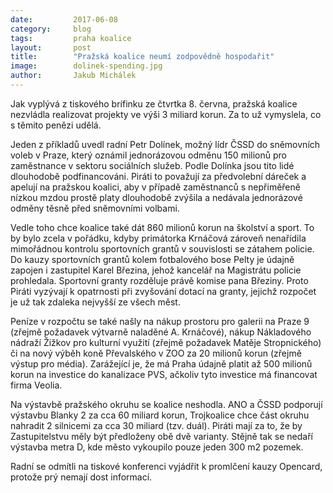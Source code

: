 ```yaml
---
date:         2017-06-08
category:     blog
tags:         praha koalice
layout:       post
title:        "Pražská koalice neumí zodpovědně hospodařit" 
image:        dolinek-spending.jpg
author:       Jakub Michálek
---
```


Jak vyplývá z tiskového brífinku ze čtvrtka 8. června, pražská koalice nezvládla realizovat projekty ve výši 3 miliard korun. Za to už vymyslela, co s těmito penězi udělá. 

Jeden z příkladů uvedl radní Petr Dolínek, možný lídr ČSSD do sněmovních voleb v Praze, který oznámil jednorázovou odměnu 150 milionů pro zaměstnance v sektoru sociálních služeb. Podle Dolínka jsou tito lidé dlouhodobě podfinancováni. Piráti to považují za předvolební dáreček a apelují na pražskou koalici, aby v případě zaměstnanců s nepřiměřeně nízkou mzdou prostě platy dlouhodobě zvýšila a nedávala jednorázové odměny těsně před sněmovními volbami. 

Vedle toho chce koalice také dát 860 milionů korun na školství a sport. To by bylo zcela v pořádku, kdyby primátorka Krnáčová zároveň nenařídila mimořádnou kontrolu sportovních grantů v souvislosti se zátahem policie. Do kauzy sportovních grantů kolem fotbalového bose Pelty je údajně zapojen i zastupitel Karel Březina, jehož kancelář na Magistrátu policie prohledala. Sportovní granty rozděluje právě komise pana Březiny. Proto Piráti vyzývají k opatrnosti při zvyšování dotací na granty, jejichž rozpočet je už tak zdaleka nejvyšší ze všech měst.

Peníze v rozpočtu se také našly na nákup prostoru pro galerii na Praze 9 (zřejmě požadavek výtvarně naladěné A. Krnáčové), nákup Nákladového nádraží Žižkov pro kulturní využití (zřejmě požadavek Matěje Stropnického) či na nový výběh koně Převalského v ZOO za 20 milionů korun (zřejmě výstup pro média). Zarážející je, že má Praha údajně platit až 500 milionů korun na investice do kanalizace PVS, ačkoliv tyto investice má financovat firma Veolia. 

Na výstavbě pražského okruhu se koalice neshodla. ANO a ČSSD podporují výstavbu Blanky 2 za cca 60 miliard korun, Trojkoalice chce část okruhu nahradit 2 silnicemi za cca 30 miliard (tzv. duál). Piráti mají za to, že by Zastupitelstvu měly být předloženy obě dvě varianty. Stějně tak se nedaří výstavba metra D, kde město vykoupilo pouze jeden 300 m2 pozemek.

Radní se odmítli na tiskové konferenci vyjádřit k promlčení kauzy Opencard, protože prý nemají dost informací.
